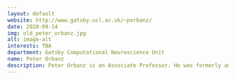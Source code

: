 ```yaml
---
layout: default
website: http://www.gatsby.ucl.ac.uk/~porbanz/
date: 2020-09-14
img: old_peter_orbanz.jpg
alt: image-alt
interests: TBA
department: Gatsby Computational Neuroscience Unit
name: Peter Orbanz
description: Peter Orbanz is an Associate Professor. He was formerly an Associate Professor at Columbia, and a visiting faculty, MSR New England. His research focuses on network and relational data, Bayesian nonparametrics, and the statistics of highly interdependent variables. He has two graduated PhD students, and currently supervises one PhD and one postdoc. He has been awarded circa one million GBP in funding as a PI from funding bodies in the United Kingdom and the USA. He is regularly an area chair for NeurIPS, ICML, AISTATS. His collaborators include Yee Whye Teh (Oxford), Ismael Castillo (Paris VI), Ryan Adams (Princeton), David Blei (Columbia), and Christian Borgs and Jennifer Chayes (UC Berkeley).
---
```

